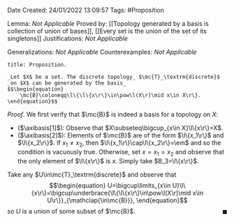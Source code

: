 <div class="topSpace"></div>

Date Created: 24/01/2022 13:09:57
Tags: #Proposition

Lemma: _Not Applicable_
Proved by: [[Topology generated by a basis is collection of union of bases]], [[Every set is the union of the set of its singletons]]
Justifications: _Not Applicable_

Generalizations: _Not Applicable_
Counterexamples: _Not Applicable_

``` ad-Proposition
title: Proposition.

_Let $X$ be a set. The discrete topology_ $\mc{T}_\textrm{discrete}$ _on $X$ can be generated by the basis_
$$\begin{equation}
    \mc{B}\coloneqq\l\{\l\{x\r\}\in\pow\l(X\r)\mid x\in X\r\}.
\end{equation}$$

```

_Proof_. We first verify that $\mc{B}$ is indeed a basis for a topology on $X$:
* ($\axibasis[1]$): Observe that $X\subseteq\bigcup_{x\in X}\l\{x\r\}=X$.
* ($\axibasis[2]$): Elements of $\mc{B}$ are of the form $\l\{x_1\r\}$ and $\l\{x_2\r\}$. If $x_1\neq x_2$, then $\l\{x_1\r\}\cap\l\{x_2\r\}=\em$ and so the condition is vacuously true. Otherwise, set $x=x_1=x_2$ and observe that the only element of $\l\{x\r\}$ is $x$. Simply take $B_3=\l\{x\r\}$.

Take any $U\in\mc{T}_\textrm{discrete}$ and observe that
$$\begin{equation}
    U=\bigcup\limits_{x\in U}\l\{x\r\}=\bigcup\underbrace{\l\{\l\{x\r\}\in\pow\l(X\r)\mid x\in U\r\}}_{\mathclap{\in\mc{B}}},
\end{equation}$$
so $U$ is a union of some subset of $\mc{B}$.<span style="float:right;">$\blacksquare$</span>
